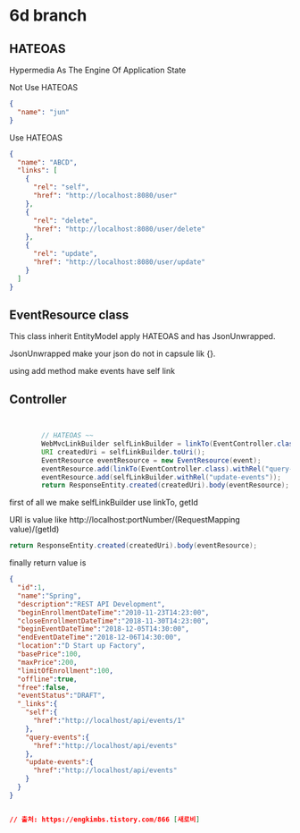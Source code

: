 # 6d branch

## HATEOAS

Hypermedia As The Engine Of Application State

Not Use HATEOAS

```json
{
  "name": "jun"
}
```

Use HATEOAS

```json
{
  "name": "ABCD",
  "links": [
    {
      "rel": "self",
      "href": "http://localhost:8080/user"
    },
    {
      "rel": "delete",
      "href": "http://localhost:8080/user/delete"
    },
    {
      "rel": "update",
      "href": "http://localhost:8080/user/update"
    }
  ]
}

```

## EventResource class

This class inherit EntityModel<Event> apply HATEOAS and has JsonUnwrapped.

JsonUnwrapped make your json do not in capsule lik {}.

using add method make events have self link

## Controller

```java


        // HATEOAS ~~
        WebMvcLinkBuilder selfLinkBuilder = linkTo(EventController.class).slash(newEvent.getId());
        URI createdUri = selfLinkBuilder.toUri();
        EventResource eventResource = new EventResource(event);
        eventResource.add(linkTo(EventController.class).withRel("query-events"));
        eventResource.add(selfLinkBuilder.withRel("update-events"));
        return ResponseEntity.created(createdUri).body(eventResource);

```
 first of all we make selfLinkBuilder use linkTo, getId
 
 URI is value like http://localhost:portNumber/(RequestMapping value)/(getId)
 
```java
return ResponseEntity.created(createdUri).body(eventResource);
```

finally return value is

```json
{
  "id":1,
  "name":"Spring",
  "description":"REST API Development",
  "beginEnrollmentDateTime":"2010-11-23T14:23:00",
  "closeEnrollmentDateTime":"2018-11-30T14:23:00",
  "beginEventDateTime":"2018-12-05T14:30:00",
  "endEventDateTime":"2018-12-06T14:30:00",
  "location":"D Start up Factory",
  "basePrice":100,
  "maxPrice":200,
  "limitOfEnrollment":100,
  "offline":true,
  "free":false,
  "eventStatus":"DRAFT",
  "_links":{
    "self":{
      "href":"http://localhost/api/events/1"
    },
    "query-events":{
      "href":"http://localhost/api/events"
    },
    "update-events":{
      "href":"http://localhost/api/events"
    }
  }
}


// 출처: https://engkimbs.tistory.com/866 [새로비]

```
 
 

